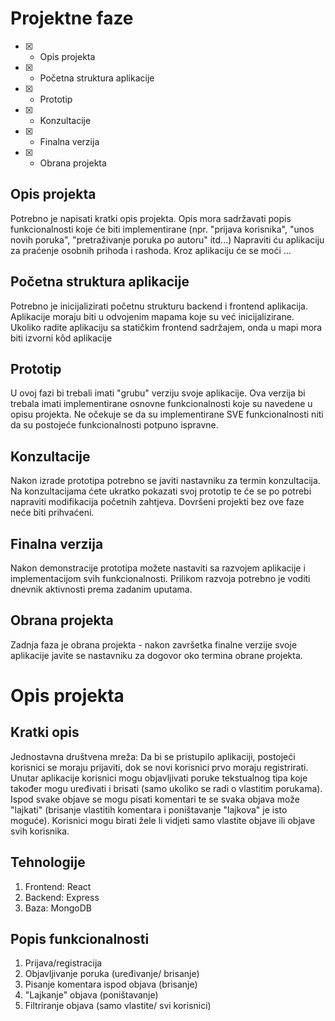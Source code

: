# Projektne faze
- [x] - Opis projekta
- [x] - Početna struktura aplikacije
- [x] - Prototip
- [x] - Konzultacije
- [x] - Finalna verzija
- [x] - Obrana projekta

## Opis projekta
Potrebno je napisati kratki opis projekta.
Opis mora sadržavati popis funkcionalnosti koje će biti implementirane (npr. "prijava korisnika", "unos novih poruka", "pretraživanje poruka po autoru" itd...)
Napraviti ću aplikaciju za praćenje osobnih prihoda i rashoda. Kroz aplikaciju će se moći ...

## Početna struktura aplikacije
Potrebno je inicijalizirati početnu strukturu backend i frontend aplikacija.
Aplikacije moraju biti u odvojenim mapama koje su već inicijalizirane.
Ukoliko radite aplikaciju sa statičkim frontend sadržajem, onda u mapi mora biti izvorni kôd aplikacije

## Prototip
U ovoj fazi bi trebali imati "grubu" verziju svoje aplikacije. Ova verzija bi trebala imati implementirane osnovne funkcionalnosti koje su navedene u opisu projekta. Ne očekuje se da su implementirane SVE funkcionalnosti niti da su postojeće funkcionalnosti potpuno ispravne.

## Konzultacije
Nakon izrade prototipa potrebno se javiti nastavniku za termin konzultacija. Na konzultacijama ćete ukratko pokazati svoj prototip te će se po potrebi napraviti modifikacija početnih zahtjeva. Dovršeni projekti bez ove faze neće biti prihvaćeni.

## Finalna verzija
Nakon demonstracije prototipa možete nastaviti sa razvojem aplikacije i implementacijom svih funkcionalnosti. Prilikom razvoja potrebno je voditi dnevnik aktivnosti prema zadanim uputama.

## Obrana projekta
Zadnja faza je obrana projekta - nakon završetka finalne verzije svoje aplikacije javite se nastavniku za dogovor oko termina obrane projekta.

# Opis projekta
## Kratki opis
Jednostavna društvena mreža: Da bi se pristupilo aplikaciji, postojeći korisnici se moraju prijaviti, dok se novi korisnici prvo moraju registrirati. Unutar aplikacije korisnici mogu objavljivati poruke tekstualnog tipa koje također mogu uređivati i brisati (samo ukoliko se radi o vlastitim porukama). Ispod svake objave se mogu pisati komentari te se svaka objava može "lajkati" (brisanje vlastitih komentara i poništavanje "lajkova" je isto moguće). Korisnici mogu birati žele li vidjeti samo vlastite objave ili objave svih korisnika. 
## Tehnologije
1. Frontend: React
2. Backend: Express
3. Baza: MongoDB
## Popis funkcionalnosti
1. Prijava/registracija
2. Objavljivanje poruka (uređivanje/ brisanje)
3. Pisanje komentara ispod objava (brisanje)
4. "Lajkanje" objava (poništavanje)
5. Filtriranje objava (samo vlastite/ svi korisnici)

